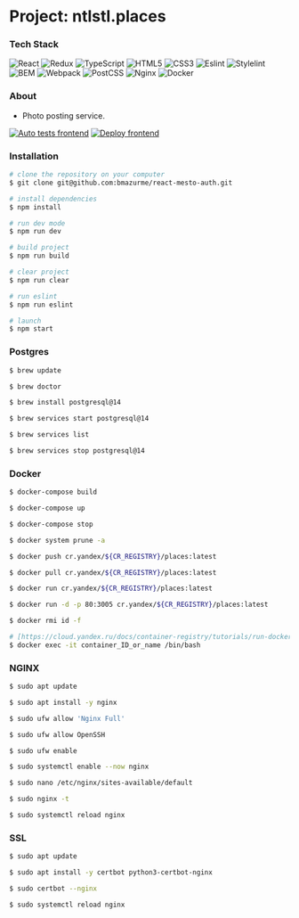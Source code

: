 # Project: ntlstl.places
### Tech Stack
![React](https://img.shields.io/badge/-React-black?style=flat-square&logo=react)
![Redux](https://img.shields.io/badge/-Redux-black?style=flat-square&logo=redux)
![TypeScript](https://img.shields.io/badge/-TypeScript-black?style=flat-square&logo=typescript)
![HTML5](https://img.shields.io/badge/-HTML5-black?style=flat-square&logo=html5&logoColor=white)
![CSS3](https://img.shields.io/badge/-CSS3-black?style=flat-square&logo=css3)
![Eslint](https://img.shields.io/badge/-Eslint-black?style=flat-square&logo=eslint)
![Stylelint](https://img.shields.io/badge/-Stylelint-black?style=flat-square&logo=stylelint)
![BEM](https://img.shields.io/badge/-BEM-black?style=flat-square&logo=bem)
![Webpack](https://img.shields.io/badge/-Webpack-black?style=flat-square&logo=webpack)
![PostCSS](https://img.shields.io/badge/-PostCSS-black?style=flat-square&logo=postcss)
![Nginx](https://img.shields.io/badge/-Nginx-black?style=flat-square&logo=nginx)
![Docker](https://img.shields.io/badge/-Docker-black?style=flat-square&logo=docker)

### About
* Photo posting service.

[![Auto tests frontend](https://github.com/bmazurme/ntlstl.mesto/actions/workflows/frontend.js.yml/badge.svg)](https://github.com/bmazurme/ntlstl.mesto/actions/workflows/frontend.js.yml)
[![Deploy frontend](https://github.com/bmazurme/ntlstl.mesto/actions/workflows/deploy.frontend.yml/badge.svg)](https://github.com/bmazurme/ntlstl.mesto/actions/workflows/deploy.frontend.yml)

### Installation
```bash
# clone the repository on your computer
$ git clone git@github.com:bmazurme/react-mesto-auth.git

# install dependencies
$ npm install

# run dev mode
$ npm run dev

# build project
$ npm run build

# clear project
$ npm run clear

# run eslint
$ npm run eslint

# launch
$ npm start
```

### Postgres

```bash
$ brew update

$ brew doctor

$ brew install postgresql@14

$ brew services start postgresql@14

$ brew services list

$ brew services stop postgresql@14
```

### Docker

```bash
$ docker-compose build

$ docker-compose up

$ docker-compose stop

$ docker system prune -a

$ docker push cr.yandex/${CR_REGISTRY}/places:latest

$ docker pull cr.yandex/${CR_REGISTRY}/places:latest

$ docker run cr.yandex/${CR_REGISTRY}/places:latest

$ docker run -d -p 80:3005 cr.yandex/${CR_REGISTRY}/places:latest

$ docker rmi id -f

# [https://cloud.yandex.ru/docs/container-registry/tutorials/run-docker-on-vm#before-begin](https://cloud.yandex.ru/docs/container-registry/tutorials/run-docker-on-vm#before-begin)
$ docker exec -it container_ID_or_name /bin/bash

```

### NGINX

```bash
$ sudo apt update

$ sudo apt install -y nginx

$ sudo ufw allow 'Nginx Full'

$ sudo ufw allow OpenSSH

$ sudo ufw enable

$ sudo systemctl enable --now nginx

$ sudo nano /etc/nginx/sites-available/default

$ sudo nginx -t

$ sudo systemctl reload nginx
```

### SSL

```bash
$ sudo apt update

$ sudo apt install -y certbot python3-certbot-nginx

$ sudo certbot --nginx

$ sudo systemctl reload nginx
```

